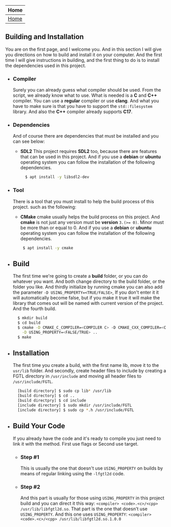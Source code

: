 | Home                     |
|:-------------------------|
| [Home](../index.html)    |

## Building and Installation
You are on the first page, and I welcome you. 
And in this section I will give you directions on 
how to build and install it on your computer.
And the first time I will give instructions 
in building, and the first thing to do is to 
install the dependencies used in this project.
- ### Compiler
  Surely you can already guess what compiler should be used.
  From the script, we already know what to use.
  What is needed is a **C** and **C++** compiler.
  You can use a **regular** compiler or use **clang**.
  And what you have to make sure is that you have to 
  support the `std::filesystem` library.
  And also the **C++** compiler already supports **C17**.
- ### Dependencies
  And of course there are dependencies that must be installed and you can see below:
  - **SDL2**
    This project requires **SDL2** too, because there are features that can be used in this project.
    And if you use a **debian** or **ubuntu** operating system you can follow the installation of the 
    following dependencies.
    ```bash
      $ apt install -y libsdl2-dev
    ```   
- ### Tool
  There is a tool that you must install to help 
  the build process of this project. such as the following:
  - **CMake**
    cmake usually helps the build process on this project.
    And **cmake** is not just any version must be **version** `3.(>= 0)`.
    Minor must be more than or equal to 0.
    And if you use a **debian** or **ubuntu** operating system you can follow the installation of the 
    following dependencies.
     ```bash
      $ apt install -y cmake
    ```

- ## Build
  The first time we're going to create a **build** folder, 
  or you can do whatever you want. And both change directory 
  to the build folder, or the folder you like. And thirdly 
  initialize by running cmake you can also add the parameter 
  `-D USING_PROPERTY=<TRUE/FALSE>`, If you don't enter it it 
  will automatically become false, but if you make it true it 
  will make the library that comes out will be named with current 
  version of the project. And the fourth build.
  ```bash
    $ mkdir build
    $ cd build
    $ cmake -D CMAKE_C_COMPILER=<COMPILER C> -D CMAKE_CXX_COMPILER=<COMPILER C++> \
      -D USING_PROPERTY=<FALSE/TRUE> ..
    $ make
  ```
  
- ## Installation
  The first time you create a build, with the first name lib, 
  move it to the `usr/lib` folder. And secondly, create header 
  files to include by creating a FGTL directory in `/usr/include` 
  and moving all header files to `/usr/include/FGTL`.
  ```bash
    [build directory] $ sudo cp lib* /usr/lib
    [build directory] $ cd ..
    [build directpry] $ cd include
    [include directory] $ sudo mkdir /usr/include/FGTL
    [include directory] $ sudo cp *.h /usr/include/FGTL
  ```
  
- ## Build Your Code
  If you already have the code and it's ready to compile you 
  just need to link it with the method. First use flags or 
  Second use target.
  - ### Step #1
    This is usually the one that doesn't use `USING_PROPERTY` on 
    builds by means of regular linking using the `-lfgtl2d` code.
  - ### Step #2
    And this part is usually for those using `USING_PROPERTY` in 
    this project build and you can direct it this way: 
    `<compiler> <code>.<c>/<cpp> /usr/lib/libfgtl2d.so`. That part 
    is the one that doesn't use `USING_PROPERTY`. And this one uses 
    `USING_PROPERTY`: `<compiler> <code>.<c>/<cpp> /usr/lib/libfgtl2d.so.1.0.0`
